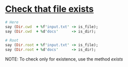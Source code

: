 [1]: http://rosettacode.org/wiki/Check_that_file_exists

# [Check that file exists][1]

```ruby
# Here
say (Dir.cwd  + %f'input.txt' -> is_file);
say (Dir.cwd  + %d'docs'      -> is_dir);
 
# Root
say (Dir.root + %f'input.txt' -> is_file);
say (Dir.root + %d'docs'      -> is_dir);
```


NOTE: To check only for existence, use the method _exists_